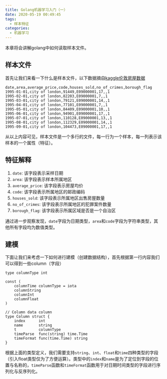 ```yaml
---
title: Golang机器学习入门（一）
date: 2020-05-19 00:49:45
tags:
  - 样本特征
categories:
  - 机器学习
---
```


本章将会讲解golang中如何读取样本文件。

<!-- more -->

## 样本文件

首先让我们来看一下什么是样本文件，以下数据摘自[kaggle伦敦房屋数据](https://www.kaggle.com/justinas/housing-in-london)

    date,area,average_price,code,houses_sold,no_of_crimes,borough_flag
    1995-01-01,city of london,91449,E09000001,17,,1
    1995-02-01,city of london,82203,E09000001,7,,1
    1995-03-01,city of london,79121,E09000001,14,,1
    1995-04-01,city of london,77101,E09000001,7,,1
    1995-05-01,city of london,84409,E09000001,10,,1
    1995-06-01,city of london,94901,E09000001,17,,1
    1995-07-01,city of london,110128,E09000001,13,,1
    1995-08-01,city of london,112329,E09000001,14,,1
    1995-09-01,city of london,104473,E09000001,17,,1

从以上内容可见，样本文件是一个多行的文件，每一行为一个样本，每一列表示该样本的一个属性（特征）。

## 特征解释

1. `date`: 该字段表示采样日期
2. `area`: 该字段表示样本所属地区
3. `average_price`: 该字段表示房屋均价
4. `code`: 该字段表示所属地区的邮政编码
5. `houses_sold`: 该字段表示所属地区出售房屋数量
6. `no_of_crimes`: 该字段表示所属地区的犯罪案件数量
7. `borough_flag`: 该字段表示所属区域是否是一个自治区

通过进一步观察发现，`date`字段为日期类型，`area`和`code`字段为字符串类型，其他所有字段均为数值类型。

## 建模

下面让我们来考虑一下如何进行建模（创建数据结构），首先根据第一行内容我们可以得到一些column（字段）

    type columnType int 

    const (
        columnTime columnType = iota
        columnString
        columnInt
        columnFloat
    )

    // Column data column
    type Column struct {
        index      int 
        name       string
        t          columnType
        timeParse  func(string) time.Time
        timeFormat func(time.Time) string
    }

根据上面的类型定义，我们需要支持`string`、`int`、`float`和`time`四种类型的字段（引入float类型仅为了方便运算）。类型中的`index`和`name`是为了定位到字段的位置与名称的，`timeParse`函数和`timeFormat`函数用于对日期时间类型的字段进行序列化与反序列化。